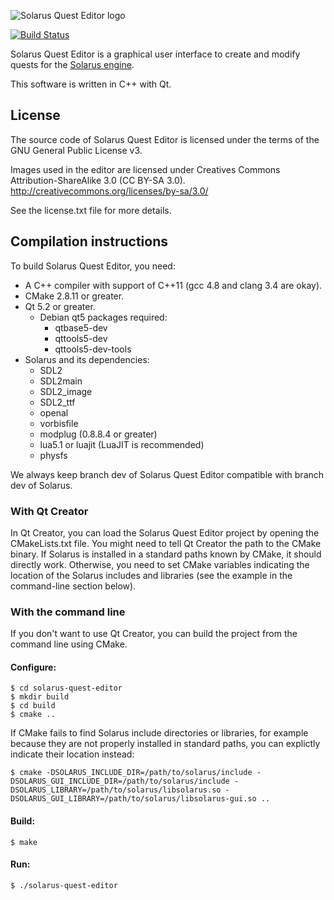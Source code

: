 ![Solarus Quest Editor logo](/images/solarus-quest-editor-github-readme-logo.png)

[![Build Status](https://travis-ci.org/solarus-games/solarus-quest-editor.svg?branch=dev)](https://travis-ci.org/solarus-games/solarus-quest-editor)

Solarus Quest Editor is a graphical user interface to create and modify quests for the
[Solarus engine](https://github.com/solarus-games/solarus).

This software is written in C++ with Qt.

## License

The source code of Solarus Quest Editor is licensed under the terms of the
GNU General Public License v3.

Images used in the editor are licensed under
Creatives Commons Attribution-ShareAlike 3.0 (CC BY-SA 3.0).
http://creativecommons.org/licenses/by-sa/3.0/

See the license.txt file for more details.

## Compilation instructions

To build Solarus Quest Editor, you need:
- A C++ compiler with support of C++11 (gcc 4.8 and clang 3.4 are okay).
- CMake 2.8.11 or greater.
- Qt 5.2 or greater.
  - Debian qt5 packages required:
    - qtbase5-dev
    - qttools5-dev
    - qttools5-dev-tools
- Solarus and its dependencies:
  - SDL2
  - SDL2main
  - SDL2_image
  - SDL2_ttf
  - openal
  - vorbisfile
  - modplug (0.8.8.4 or greater)
  - lua5.1 or luajit (LuaJIT is recommended)
  - physfs

We always keep branch dev of Solarus Quest Editor compatible with branch
dev of Solarus.

### With Qt Creator

In Qt Creator, you can load the Solarus Quest Editor project by opening the
CMakeLists.txt file.
You might need to tell Qt Creator the path to the CMake binary.
If Solarus is installed in a standard paths known by CMake, it should directly
work. Otherwise, you need to set CMake variables indicating the location of the
Solarus includes and libraries
(see the example in the command-line section below).

### With the command line

If you don't want to use Qt Creator, you can build the project from the
command line using CMake.

#### Configure:

    $ cd solarus-quest-editor
    $ mkdir build
    $ cd build
    $ cmake ..

If CMake fails to find Solarus include directories or libraries,
for example because they are not properly installed in standard paths,
you can explictly indicate their location instead:

    $ cmake -DSOLARUS_INCLUDE_DIR=/path/to/solarus/include -DSOLARUS_GUI_INCLUDE_DIR=/path/to/solarus/include -DSOLARUS_LIBRARY=/path/to/solarus/libsolarus.so -DSOLARUS_GUI_LIBRARY=/path/to/solarus/libsolarus-gui.so ..

#### Build:

    $ make

#### Run:

    $ ./solarus-quest-editor
